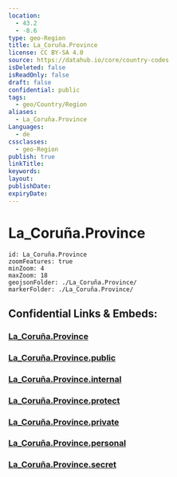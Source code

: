 ```yaml
---
location:
  - 43.2
  - -8.6
type: geo-Region
title: La_Coruña.Province
license: CC BY-SA 4.0
source: https://datahub.io/core/country-codes
isDeleted: false
isReadOnly: false
draft: false
confidential: public
tags:
  - geo/Country/Region
aliases:
  - La_Coruña.Province
Languages:
  - de
cssclasses:
  - geo-Region
publish: true
linkTitle:
keywords:
layout:
publishDate:
expiryDate:
---
```


# La_Coruña.Province

```leaflet
id: La_Coruña.Province
zoomFeatures: true 
minZoom: 4 
maxZoom: 18
geojsonFolder: ./La_Coruña.Province/
markerFolder: ./La_Coruña.Province/
```


## Confidential Links & Embeds: 

### [La_Coruña.Province](/_Standards/Earth/Continent/Europe/Europe~South/Spain/Provinces~Spain/Galicia/La_Coruña.Province.md) 

### [La_Coruña.Province.public](/_public/Earth/Continent/Europe/Europe~South/Spain/Provinces~Spain/Galicia/La_Coruña.Province.public.md) 

### [La_Coruña.Province.internal](/_internal/Earth/Continent/Europe/Europe~South/Spain/Provinces~Spain/Galicia/La_Coruña.Province.internal.md) 

### [La_Coruña.Province.protect](/_protect/Earth/Continent/Europe/Europe~South/Spain/Provinces~Spain/Galicia/La_Coruña.Province.protect.md) 

### [La_Coruña.Province.private](/_private/Earth/Continent/Europe/Europe~South/Spain/Provinces~Spain/Galicia/La_Coruña.Province.private.md) 

### [La_Coruña.Province.personal](/_personal/Earth/Continent/Europe/Europe~South/Spain/Provinces~Spain/Galicia/La_Coruña.Province.personal.md) 

### [La_Coruña.Province.secret](/_secret/Earth/Continent/Europe/Europe~South/Spain/Provinces~Spain/Galicia/La_Coruña.Province.secret.md)

